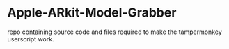 # Apple-ARkit-Model-Grabber
repo containing source code and files required to make the tampermonkey userscript work.
